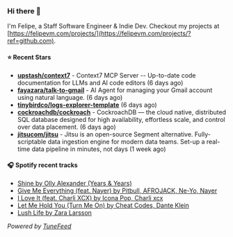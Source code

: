 ### Hi there 👋

I'm Felipe, a Staff Software Engineer & Indie Dev. Checkout my projects at [https://felipevm.com/projects/](https://felipevm.com/projects/?ref=github.com).

#### ⭐ Recent Stars
- **[upstash/context7](https://github.com/upstash/context7)** - Context7 MCP Server -- Up-to-date code documentation for LLMs and AI code editors (6 days ago)
- **[fayazara/talk-to-gmail](https://github.com/fayazara/talk-to-gmail)** - AI Agent for managing your Gmail account using natural language. (6 days ago)
- **[tinybirdco/logs-explorer-template](https://github.com/tinybirdco/logs-explorer-template)** (6 days ago)
- **[cockroachdb/cockroach](https://github.com/cockroachdb/cockroach)** - CockroachDB — the cloud native, distributed SQL database designed for high availability, effortless scale, and control over data placement. (6 days ago)
- **[jitsucom/jitsu](https://github.com/jitsucom/jitsu)** - Jitsu is an open-source Segment alternative. Fully-scriptable data ingestion engine for modern data teams. Set-up a real-time data pipeline in minutes, not days (1 week ago)

#### 🎧 Spotify recent tracks
- [Shine by Olly Alexander (Years &amp; Years)](https://open.spotify.com/track/7KM7AeGDIWKxrMN7E4ljRA)
- [Give Me Everything (feat. Nayer) by Pitbull, AFROJACK, Ne-Yo, Nayer](https://open.spotify.com/track/4QNpBfC0zvjKqPJcyqBy9W)
- [I Love It (feat. Charli XCX) by Icona Pop, Charli xcx](https://open.spotify.com/track/2U8NXPTXZWG2O0ye2sYRiH)
- [Let Me Hold You (Turn Me On) by Cheat Codes, Dante Klein](https://open.spotify.com/track/3aLWuWKHaTV4Ok7LKvXRYn)
- [Lush Life by Zara Larsson](https://open.spotify.com/track/1rIKgCH4H52lrvDcz50hS8)

_Powered by [TuneFeed](https://tunefeed.app?ref=github.com)_
